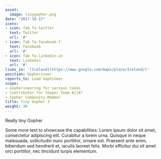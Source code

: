 ```yaml
---
asset:
  image: tinygopher.png
date: "2017-10-17"
icons:
- icon: fab fa-twitter
  text: Twitter
  url: '#'
- icon: fab fa-facebook-f
  text: Facebook
  url: '#'
- icon: fab fa-linkedin-in
  text: Linkedin
  url: '#'
lives_in: '[Iceland](https://www.google.com/maps/place/Iceland/)'
position: Gopherineer
reports_to: Lead Gophineer
scope:
- Gopherineering for various tasks
- Contributor for [Goper Team A](#)
- Gopher Community Member
title: Tiny Gopher 3
weight: 30
---
```


Really tiny Gopher

Some more text to showcase the capabilities:
Lorem ipsum dolor sit amet, consectetur adipiscing elit.
Curabitur a lorem urna.
Quisque in neque malesuada, sollicitudin nunc porttitor, ornare est.
Praesent ante enim, bibendum sed hendrerit et, iaculis laoreet felis.
Morbi efficitur dui sit amet orci porttitor, nec tincidunt turpis elementum.
